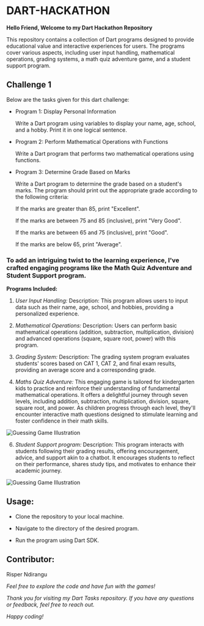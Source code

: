# DART-HACKATHON

**Hello Friend, Welcome to my Dart Hackathon Repository**

This repository contains a collection of Dart programs designed to provide educational value and interactive experiences for users. The programs cover various aspects, including user input handling, mathematical operations, grading systems, a math quiz adventure game, and a student support program.

## Challenge 1
Below are the tasks given for this dart challenge:

* Program 1: Display Personal Information
  
  Write a Dart program using variables to display your name, age, school, and a hobby. Print it in one logical sentence.

* Program 2: Perform Mathematical Operations with Functions
  
  Write a Dart program that performs two mathematical operations using functions.

* Program 3: Determine Grade Based on Marks
  
  Write a Dart program to determine the grade based on a student's marks. The program should print out the appropriate grade according to the following criteria:

  If the marks are greater than 85, print "Excellent".

  If the marks are between 75 and 85 (inclusive), print "Very Good".

  If the marks are between 65 and 75 (inclusive), print "Good".

  If the marks are below 65, print "Average".

### To add an intriguing twist to the learning experience, I've crafted engaging programs like the Math Quiz Adventure and Student Support program.

**Programs Included:**

1. *User Input Handling:*
Description: This program allows users to input data such as their name, age, school, and hobbies, providing a personalized experience.

2. *Mathematical Operations:*
Description: Users can perform basic mathematical operations (addition, subtraction, multiplication, division) and advanced operations (square, square root, power) with this program.

3. *Grading System:*
Description: The grading system program evaluates students' scores based on CAT 1, CAT 2, and final exam results, providing an average score and a corresponding grade.

4. *Maths Quiz Adventure:*
This engaging game is tailored for kindergarten kids to practice and reinforce their understanding of fundamental mathematical operations. It offers a delightful journey through seven levels, including addition, subtraction, multiplication, division, square, square root, and power. As children progress through each level, they'll encounter interactive math questions designed to stimulate learning and foster confidence in their math skills.

![Guessing Game Illustration](https://github.com/Risper8/DART-HACK/blob/main/quiz.png)


6. *Student Support program:*
Description: This program interacts with students following their grading results, offering encouragement, advice, and support akin to a chatbot. It encourages students to reflect on their performance, shares study tips, and motivates to enhance their academic journey.

![Guessing Game Illustration](https://github.com/Risper8/DART-HACK/blob/main/support.png)

## **Usage:**

* Clone the repository to your local machine.

* Navigate to the directory of the desired program.

* Run the program using Dart SDK.

## Contributor:
 Risper Ndirangu

*Feel free to explore the code and have fun with the games!*

*Thank you for visiting my Dart Tasks repository. If you have any questions or feedback, feel free to reach out.*

*Happy coding!*

